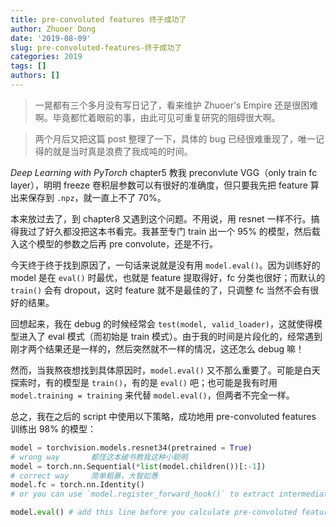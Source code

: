 ```yaml
---
title: pre-convoluted features 终于成功了
author: Zhuoer Dong
date: '2019-08-09'
slug: pre-convoluted-features-终于成功了
categories: 2019
tags: []
authors: []
---
```




> 一晃都有三个多月没有写日记了，看来维护 Zhuoer's Empire 还是很困难啊。毕竟都忙着眼前的事，由此可见可重复研究的阻碍很大啊。

> 两个月后又把这篇 post 整理了一下，具体的 bug 已经很难重现了，唯一记得的就是当时真是浪费了我成吨的时间。

_Deep Learning with PyTorch_ chapter5 教我 preconvlute VGG（only train fc layer），明明 freeze 卷积层参数可以有很好的准确度，但只要我先把 feature 算出来保存到 `.npz`，就一直上不了 70%。

本来放过去了，到 chapter8 又遇到这个问题。不用说，用 resnet 一样不行。搞得我过了好久都没把这本书看完。我甚至专门 train 出一个 95% 的模型，然后载入这个模型的参数之后再 pre convolute，还是不行。

今天终于终于找到原因了，一句话来说就是没有用 `model.eval()`。因为训练好的 model 是在 `eval()` 时最优，也就是 feature 提取得好，fc 分类也很好；而默认的 `train()` 会有 dropout，这时 feature 就不是最佳的了，只调整 fc 当然不会有很好的结果。

回想起来，我在 debug 的时候经常会 `test(model, valid_loader)`，这就使得模型进入了 eval 模式（而初始是 train 模式）。由于我的时间是片段化的，经常遇到刚才两个结果还是一样的，然后突然就不一样的情况，这还怎么 debug 嘛！

然而，当我熬夜想找到具体原因时，`model.eval()` 又不那么重要了。可能是白天探索时，有的模型是 `train()`，有的是 `eval()` 吧；也可能是我有时用 `model.training = training` 来代替 `model.eval()`，但两者不完全一样。

总之，我在之后的 script 中使用以下策略，成功地用 pre-convoluted features 训练出 98% 的模型：

```python
model = torchvision.models.resnet34(pretrained = True)
# wrong way       都怪这本破书教我这种小聪明
model = torch.nn.Sequential(*list(model.children())[:-1]) 
# correct way     简单粗暴，大智如愚
model.fc = torch.nn.Identity()
# or you can use `model.register_forward_hook()` to extract intermediate result

model.eval() # add this line before you calculate pre-convoluted features
```
